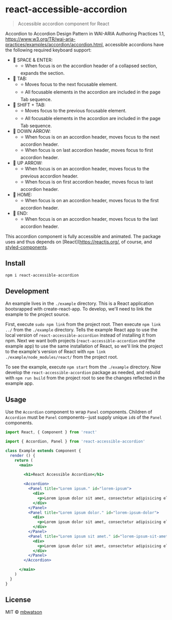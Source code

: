 # react-accessible-accordion

> Accessible accordion component for React

Accordion to Accordion Design Pattern in WAI-ARIA Authoring Practices 1.1,
https://www.w3.org/TR/wai-aria-practices/examples/accordion/accordion.html,
accessible accordions have the following required keyboard support:

- 🔑 SPACE & ENTER:
    + ⭐ When focus is on the accordion header of a collapsed section, expands the section.
- 🔑 TAB:
    + ⭐ Moves focus to the next focusable element.
    + ⭐ All focusable elements in the accordion are included in the page Tab sequence.
- 🔑 SHIFT + TAB:
    + ⭐ Moves focus to the previous focusable element.
    + ⭐ All focusable elements in the accordion are included in the page Tab sequence.
- 🔑 DOWN ARROW:
    + ⭐ When focus is on an accordion header, moves focus to the next accordion header.
    + ⭐ When focus is on last accordion header, moves focus to first accordion header.
- 🔑 UP ARROW:
    + ⭐ When focus is on an accordion header, moves focus to the previous accordion header.
    + ⭐ When focus is on first accordion header, moves focus to last accordion header.
- 🔑 HOME:
    + ⭐ When focus is on an accordion header, moves focus to the first accordion header.
- 🔑 END:
    + ⭐ When focus is on an accordion header, moves focus to the last accordion header.

This accordion component is fully accessible and animated. The package uses and thus depends on [React](https://reactjs.org/, of course, and [styled-components](https://styled-components.com/).

## Install

```bash
npm i react-accessible-accordion
```
## Development

An example lives in the `./example` directory. This is a React application bootsrapped with create-react-app. To develop, we'll need to link the example to the project source.

First, execute `sudo npm link` from the project root. Then execute `npm link ../` from the `./example` directory. Tells the example React app to use the local version of `react-accessible-accordion` instead of installing it from npm. Next we want both projects (`react-accessible-accordion` _and_ the example app) to use the same installation of React, so we'll link the project to the example's version of React with `npm link ./example/node_modules/react/` from the project root.

To see the example, execute `npm start` from the `./example` directory. Now develop the `react-accessible-accordion` package as needed, and rebuild with `npm run build` from the project root to see the changes reflected in the example app.

## Usage

Use the `Accordion` component to wrap `Panel` components. Children of `Accordion` must be `Panel` components--just supply unique `id`s of the `Panel` components.

```jsx
import React, { Component } from 'react'

import { Accordion, Panel } from 'react-accessible-accordion'

class Example extends Component {
  render () {
    return (
      <main>
        
        <h1>React Accessible Accordion</h1>

        <Accordion>
          <Panel title="Lorem ipsum." id="lorem-ipsum">
            <div>
              <p>Lorem ipsum dolor sit amet, consectetur adipisicing elit. Quod, quas nostrum facere non nobis tenetur odit incidunt quae deserunt quisquam, deleniti at maxime.</p>
            </div>
          </Panel>
          <Panel title="Lorem ipsum dolor." id="lorem-ipsum-dolor">
            <div>
              <p>Lorem ipsum dolor sit amet, consectetur adipisicing elit. Quibusdam nostrum nesciunt velit labore, iste quae et possimus veritatis error numquam quasi vel eos.</p>
            </div>
          </Panel>
          <Panel title="Lorem ipsum sit amet." id="lorem-ipsum-sit-amet">
            <div>
              <p>Lorem ipsum dolor sit amet, consectetur adipisicing elit. Consequuntur pariatur, expedita quos eaque deserunt facere reiciendis eligendi voluptatum asperiores, ullam voluptates! Officia numquam ea provident est, facere non repudiandae, sunt. Accusamus praesentium id quibusdam suscipit eius distinctio reprehenderit libero possimus a optio culpa aut quis quae, ipsa ratione nobis facere!</p>
            </div>
          </Panel>
        </Accordion>

      </main>
    )
  }
}
```

## License

MIT © [mbwatson](https://github.com/mbwatson)
